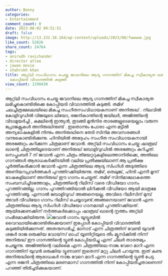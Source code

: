 ```yaml
---
author: Bonny
categories:
- Entertainment
comment_count: 0
date: 2023-08-02 09:51:51
draft: false
image: http://13.232.38.164/wp-content/uploads/2023/08/fwwwwe.jpg
like_count: 52826
share_count: 24764
tags:
- anirudh ravichander
- director atlee
- jawan movie
- shahrukh khan
title: ആറ്റ്‌ലി സംവിധാനം ചെയ്ത ജവാനിലെ ആദ്യ ഗാനത്തിന് മികച്ച സ്വീകാര്യത ലഭിച്ചുകൊണ്ടിരിക്കെ
  കോപ്പിയടി വിവാദത്തിൽ കുടുങ്ങി
view_count: 1298430
---
```


ആറ്റ്‌ലി സംവിധാനം ചെയ്ത ജവാനിലെ ആദ്യ ഗാനത്തിന് മികച്ച സ്വീകാര്യത ലഭിച്ചുകൊണ്ടിരിക്കെ കോപ്പിയടി വിവാദത്തിൽ കുടുങ്ങി. തമിഴ് ചലച്ചിത്രമേഖലയിലെ മികച്ച സംഗീതസംവിധായകനാണ് അനിരുദ്ധ് . നിലവിൽ കോളിവുഡിൽ വിജയുടെ ലിയോ, രജനികാന്തിന്റെ ജയിലർ, അജിത്തിന്റെ വിടാമുയർച്ചി , കമലിന്റെ ഇന്ത്യൻ, തുടങ്ങി മുൻനിര താരങ്ങളുടെയെല്ലാം വരുന്ന പ്രോജക്റ്റുകൾ അനിരുദ്ധിനുണ്ട് . ഇതൊന്നും പോരാ എന്ന മട്ടിൽ അന്യഭാഷകളിൽ നിന്നും അനിരുദ്ധിനെ തേടി സിനിമ അവസരങ്ങൾ വന്നുകൊണ്ടിരിക്കുന്നു. ഹിന്ദിയിൽ അദ്ദേഹം സംഗീത സംവിധായകനായി അരങ്ങേറ്റം കുറിക്കുന്ന ചിത്രമാണ് ജവാൻ. [](http://13.232.38.164/wp-content/uploads/2023/08/fwfgggg.jpg)അറ്റ്‌ലി സംവിധാനം ചെയ്ത ഷാരൂഖ് ഖാന്റെ ചിത്രത്തിലൂടെയാണ് അനിരുദ്ധ് ബോളിവുഡിൽ അരങ്ങേറ്റം കുറിച്ചത്. സെപ്തംബർ 7 ന് ജവാൻ എന്ന ചിത്രം തിയേറ്ററുകളിലെത്താനിരിക്കെ, അതിലെ ഗാനങ്ങൾ ആരാധകർക്കിടയിൽ വലിയ പ്രതീക്ഷയിലാണ്.ആ പ്രതീക്ഷ പൂർത്തീകരിക്കാൻ ജവാൻ എന്ന ചിത്രത്തിലെ ആദ്യ സിംഗിൾ അടുത്തിടെ അണിയറപ്രവർത്തകർ പുറത്തിറക്കിയിരുന്നു. തമിഴ്, തെലുങ്ക്, ഹിന്ദി എന്നീ മൂന്ന് ഭാഷകളിലാണ് അനിരുദ്ധ് ഈ ഗാനം ചെയ്തത്. തമിഴ് സിനിമാലോകത്തെ സംബന്ധിച്ചിടത്തോളം, ചിത്രത്തിന്റെ റിലീസ് വരെ വീഡിയോ ഗാനം പുറത്തിറങ്ങില്ല. ഗാനം പുറത്തിറങ്ങിയാൽ ലിറിക്കൽ വീഡിയോ ആയി മാത്രമേ പുറത്തിറങ്ങൂ. എന്നാൽ ബോളിവുഡ് അങ്ങനെയല്ല. അവിടെ റിലീസിന് മുമ്പ് അവർ വീഡിയോ ഗാനം റിലീസ് ചെയ്യാറുണ്ട്.അങ്ങനെയാണ് ജവാൻ എന്ന ചിത്രത്തിലെ ആദ്യ സിംഗിൾ വീഡിയോ ഗാനമായി പുറത്തിറക്കിയത്. ആയിരക്കണക്കിന് നർത്തകർക്കൊപ്പം ഷാരൂഖ് ഖാന്റെ നൃത്തം അറ്റ്‌ലി ഗംഭീരമാക്കിയിരുന്നു. [![](http://13.232.38.164/wp-content/uploads/2023/08/fwwwwe.jpg)](http://13.232.38.164/wp-content/uploads/2023/08/fwwwwe.jpg)ജവാൻ ഗാനം യൂട്യൂബിൽ വൈറലായിക്കൊണ്ടിരിക്കെയാണ് ഇപ്പോൾ കോപ്പിയടി വിവാദത്തിൽ കുടുങ്ങിയിരിക്കുന്നത്. അതനുസരിച്ച്, മാനാട് എന്ന ചിത്രത്തിന് വേണ്ടി യുവൻ ശങ്കർ രാജ ഒരുക്കിയ വോയ്‌സ് ഓഫ് യൂണിറ്റിയുടെ തീം മ്യൂസിക്കിൽ നിന്ന് അനിരുദ്ധ് ഈ ഗാനത്തിന്റെ ട്യൂൺ കോപ്പിയടിച്ചു എന്ന് ചിലർ താരതമ്യം ചെയ്യുന്നു. അജിത്തിന്റെ വലിമൈ എന്ന ചിത്രത്തിലെ നാങ്ക വേറെ മാറി എന്ന ഗാനത്തിന് യുവൻ ഒരുക്കിയ ട്യൂണാണ് ഇതെന്ന് മറ്റു ചിലർ പറയുന്നു. ഇത് കണ്ട അനിരുദ്ധിന്റെ ആരാധകർ നാങ്ക വേറെ മാറി എന്ന ഗാനത്തിന്റെ ട്യൂൺ പേട്ട എന്ന രജനി ചിത്രത്തിലെ മരണമാസ് ഗാനത്തിൽ നിന്ന് കോപ്പിയടിച്ചതാണെന്ന് പറഞ്ഞ് തിരിച്ചടിക്കുകയാണ്.